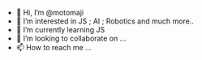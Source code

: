 - 👋 Hi, I’m @motomaji
- 👀 I’m interested in JS ; AI ; Robotics and much more..
- 🌱 I’m currently learning JS
- 💞️ I’m looking to collaborate on ...
- 📫 How to reach me ...

<!---
motomaji/motomaji is a ✨ special ✨ repository because its `README.md` (this file) appears on your GitHub profile.
You can click the Preview link to take a look at your changes.
--->
